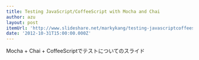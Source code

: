 ```yaml
---
title: Testing JavaScript/CoffeeScript with Mocha and Chai
author: azu
layout: post
itemUrl: 'http://www.slideshare.net/markykang/testing-javascriptcoffeescript-with-mocha-and-chai'
date: '2012-10-31T15:00:00.000Z'
---
```

Mocha + Chai + CoffeeScriptでテストについてのスライド
